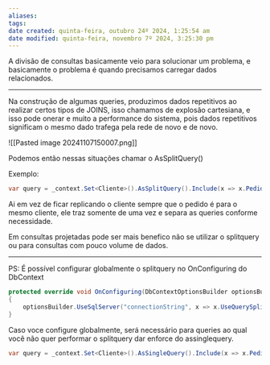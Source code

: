 ```yaml
---
aliases: 
tags: 
date created: quinta-feira, outubro 24º 2024, 1:25:54 am
date modified: quinta-feira, novembro 7º 2024, 3:25:30 pm
---
```

A divisão de consultas basicamente veio para solucionar um problema, e basicamente o problema é quando precisamos carregar dados relacionados.

---

Na construção de algumas queries, produzimos dados repetitivos ao realizar certos tipos de JOINS, isso chamamos de explosão cartesiana, e isso pode onerar e muito a performance do sistema, pois dados repetitivos significam o mesmo dado trafega pela rede de novo e de novo.

![[Pasted image 20241107150007.png]]

Podemos então nessas situações chamar o AsSplitQuery()

Exemplo:

```csharp
var query = _context.Set<Cliente>().AsSplitQuery().Include(x => x.Pedidos).ToList();
```


Ai em vez de ficar replicando o cliente sempre que o pedido é para o mesmo cliente, ele traz somente de uma vez e separa as queries conforme necessidade.

Em consultas projetadas pode ser mais benefico não se utilizar o splitquery ou para consultas com pouco volume de dados.

---

PS: É possível configurar globalmente o splitquery no OnConfiguring do DbContext

```csharp
protected override void OnConfiguring(DbContextOptionsBuilder optionsBuilder)
{
    optionsBuilder.UseSqlServer("connectionString", x => x.UseQuerySplittingBehavior(QuerySplittingBehavior.SplitQuery));
}
```

Caso voce configure globalmente, será necessário para queries ao qual você não quer performar o splitquery dar enforce do assinglequery.

```csharp
var query = _context.Set<Cliente>().AsSingleQuery().Include(x => x.Pedidos).ToList();
```


